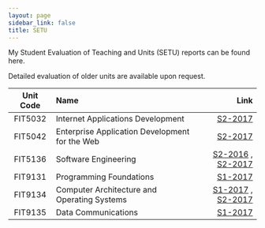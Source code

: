 ```yaml
---
layout: page
sidebar_link: false
title: SETU 
---
```


My Student Evaluation of Teaching and Units (SETU) reports can be found here. 

Detailed evaluation of older units are available upon request.

| Unit Code | Name                                           |                                                                                                           Link |
|:---------:|:-----------------------------------------------|---------------------------------------------------------------------------------------------------------------:|
|  FIT5032  | Internet Applications Development              |                                                          [S2-2017](../assets/setu-reports/FIT5032-S2-2017.pdf) |
|  FIT5042  | Enterprise Application Development for the Web |                                                          [S2-2017](../assets/setu-reports/FIT5042-S2-2017.pdf) |
|  FIT5136  | Software Engineering                           |  [S2-2016](../assets/setu-reports/FIT5136-S2-2016.pdf) , [S2-2017](../assets/setu-reports/FIT5136-S2-2017.pdf) |
|  FIT9131  | Programming Foundations                        |                                                          [S1-2017](../assets/setu-reports/FIT9131-S1-2017.pdf) |
|  FIT9134  | Computer Architecture and Operating Systems    |  [S1-2017](../assets/setu-reports/FIT9134-S1-2017.pdf) , [S2-2017](../assets/setu-reports/FIT9134-S2-2017.pdf) |
|  FIT9135  | Data Communications                            |                                                          [S1-2017](../assets/setu-reports/FIT9135-S1-2017.pdf) |
